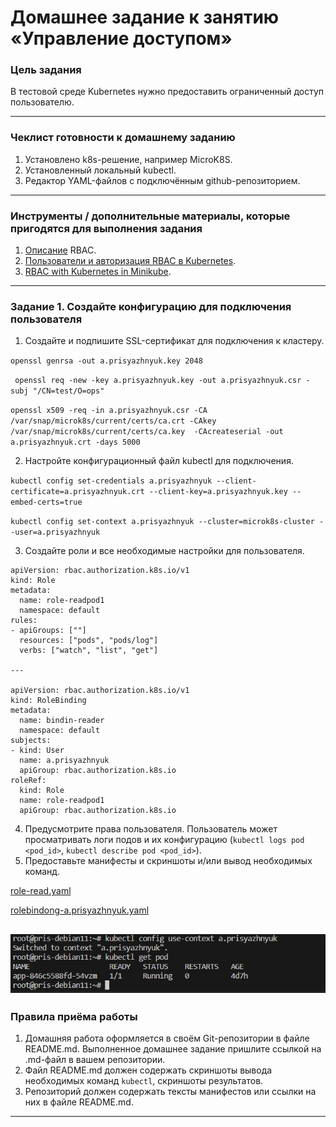
# Домашнее задание к занятию «Управление доступом»

### Цель задания

В тестовой среде Kubernetes нужно предоставить ограниченный доступ пользователю.

------

### Чеклист готовности к домашнему заданию

1. Установлено k8s-решение, например MicroK8S.
2. Установленный локальный kubectl.
3. Редактор YAML-файлов с подключённым github-репозиторием.

------

### Инструменты / дополнительные материалы, которые пригодятся для выполнения задания

1. [Описание](https://kubernetes.io/docs/reference/access-authn-authz/rbac/) RBAC.
2. [Пользователи и авторизация RBAC в Kubernetes](https://habr.com/ru/company/flant/blog/470503/).
3. [RBAC with Kubernetes in Minikube](https://medium.com/@HoussemDellai/rbac-with-kubernetes-in-minikube-4deed658ea7b).

------

### Задание 1. Создайте конфигурацию для подключения пользователя

1. Создайте и подпишите SSL-сертификат для подключения к кластеру.

``openssl genrsa -out a.prisyazhnyuk.key 2048``

`` openssl req -new -key a.prisyazhnyuk.key -out a.prisyazhnyuk.csr -subj "/CN=test/O=ops"``

``openssl x509 -req -in a.prisyazhnyuk.csr -CA /var/snap/microk8s/current/certs/ca.crt -CAkey /var/snap/microk8s/current/certs/ca.key  -CAcreateserial -out a.prisyazhnyuk.crt -days 5000``


2. Настройте конфигурационный файл kubectl для подключения.

``kubectl config set-credentials a.prisyazhnyuk --client-certificate=a.prisyazhnyuk.crt --client-key=a.prisyazhnyuk.key --embed-certs=true``

``kubectl config set-context a.prisyazhnyuk --cluster=microk8s-cluster --user=a.prisyazhnyuk``


3. Создайте роли и все необходимые настройки для пользователя.

```
apiVersion: rbac.authorization.k8s.io/v1
kind: Role
metadata:
  name: role-readpod1
  namespace: default
rules:
- apiGroups: [""]
  resources: ["pods", "pods/log"]
  verbs: ["watch", "list", "get"]

---

apiVersion: rbac.authorization.k8s.io/v1
kind: RoleBinding
metadata:
  name: bindin-reader
  namespace: default
subjects:
- kind: User
  name: a.prisyazhnyuk
  apiGroup: rbac.authorization.k8s.io
roleRef:
  kind: Role
  name: role-readpod1
  apiGroup: rbac.authorization.k8s.io
```

4. Предусмотрите права пользователя. Пользователь может просматривать логи подов и их конфигурацию (`kubectl logs pod <pod_id>`, `kubectl describe pod <pod_id>`).
5. Предоставьте манифесты и скриншоты и/или вывод необходимых команд.

[role-read.yaml](https://github.com/djohnii/netology_kuber/blob/main/2.4/workdir/Role-read.yaml)

[rolebindong-a.prisyazhnyuk.yaml](https://github.com/djohnii/netology_kuber/blob/main/2.4/workdir/binding-a.prisyazhnyuk.yaml)

![alt text](image.png)
------

### Правила приёма работы

1. Домашняя работа оформляется в своём Git-репозитории в файле README.md. Выполненное домашнее задание пришлите ссылкой на .md-файл в вашем репозитории.
2. Файл README.md должен содержать скриншоты вывода необходимых команд `kubectl`, скриншоты результатов.
3. Репозиторий должен содержать тексты манифестов или ссылки на них в файле README.md.

------

